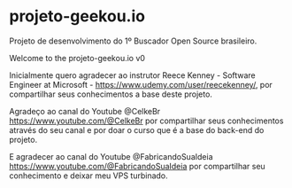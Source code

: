 # projeto-geekou.io
Projeto de desenvolvimento do 1º Buscador Open Source brasileiro.


Welcome to the projeto-geekou.io v0

Inicialmente quero agradecer ao instrutor Reece Kenney - Software Engineer at Microsoft - https://www.udemy.com/user/reecekenney/, por compartilhar seus conhecimentos a base deste projeto.

Agradeço ao canal do Youtube @CelkeBr https://www.youtube.com/@CelkeBr por compartilhar seus conhecimentos através do seu canal e por doar o curso que é a base do back-end do projeto.

E agradecer ao canal do Youtube @FabricandoSuaIdeia https://www.youtube.com/@FabricandoSuaIdeia por compartilhar seu conhecimento e deixar meu VPS turbinado.
